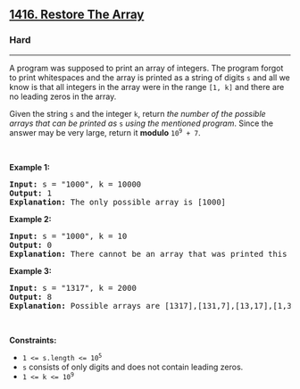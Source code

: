 <h2><a href="https://leetcode.com/problems/restore-the-array/">1416. Restore The Array</a></h2><h3>Hard</h3><hr><div><p>A program was supposed to print an array of integers. The program forgot to print whitespaces and the array is printed as a string of digits <code>s</code> and all we know is that all integers in the array were in the range <code>[1, k]</code> and there are no leading zeros in the array.</p>

<p>Given the string <code>s</code> and the integer <code>k</code>, return <em>the number of the possible arrays that can be printed as </em><code>s</code><em> using the mentioned program</em>. Since the answer may be very large, return it <strong>modulo</strong> <code>10<sup>9</sup> + 7</code>.</p>

<p>&nbsp;</p>
<p><strong class="example">Example 1:</strong></p>

<pre><strong>Input:</strong> s = "1000", k = 10000
<strong>Output:</strong> 1
<strong>Explanation:</strong> The only possible array is [1000]
</pre>

<p><strong class="example">Example 2:</strong></p>

<pre><strong>Input:</strong> s = "1000", k = 10
<strong>Output:</strong> 0
<strong>Explanation:</strong> There cannot be an array that was printed this way and has all integer &gt;= 1 and &lt;= 10.
</pre>

<p><strong class="example">Example 3:</strong></p>

<pre><strong>Input:</strong> s = "1317", k = 2000
<strong>Output:</strong> 8
<strong>Explanation:</strong> Possible arrays are [1317],[131,7],[13,17],[1,317],[13,1,7],[1,31,7],[1,3,17],[1,3,1,7]
</pre>

<p>&nbsp;</p>
<p><strong>Constraints:</strong></p>

<ul>
	<li><code>1 &lt;= s.length &lt;= 10<sup>5</sup></code></li>
	<li><code>s</code> consists of only digits and does not contain leading zeros.</li>
	<li><code>1 &lt;= k &lt;= 10<sup>9</sup></code></li>
</ul>
</div>